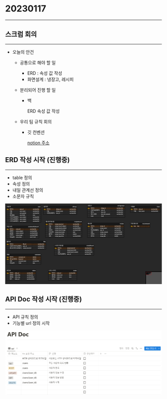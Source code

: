 # 20230117

---

## 스크럼 회의

---

- 오늘의 안건
    - 공통으로 해야 할 일
        - ERD : 속성 값 작성
        - 화면설계 : 냉장고, 레시피
    
    - 분리되어 진행 할 일
        - 백
            
            ERD 속성 값 작성
            
    
    - 우리 팀 규칙 회의
        - 깃 컨벤션
            
            [notion 주소](https://www.notion.so/105476d67d874fe4b6b37bea7951c3f8)
            

## ERD 작성 시작 (진행중)

---

- table 정의
- 속성 정의
- 내일 관계선 정의
- 소문자 규칙

![Untitled](./img/Untitled.png)

## API Doc 작성 시작 (진행중)

---

- API 규칙 정의
- 기능별 url 정의 시작

![Untitled](./img/Untitled1.png)